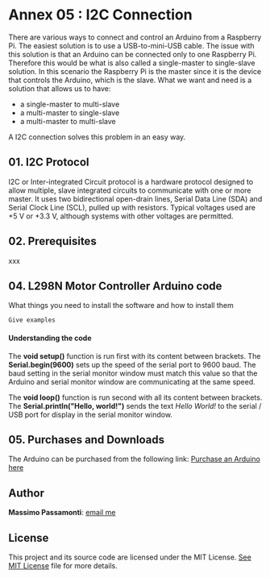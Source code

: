 [image1]: ./images/motor_controller.jpg

# Annex 05 : I2C Connection

There are various ways to connect and control an Arduino from a Raspberry Pi. The easiest solution is to use a USB-to-mini-USB cable. The issue with this solution is that an Arduino can be connected only to one Raspberry Pi. Therefore this would be what is also called a single-master to single-slave solution. In this scenario the Raspberry Pi is the master since it is the device that controls the Arduino, which is the slave. What we want and need is a solution that allows us to have:
* a single-master to multi-slave
* a multi-master to single-slave
* a multi-master to multi-slave

A I2C connection solves this problem in an easy way.

## 01. I2C Protocol

I2C or Inter-integrated Circuit protocol is a hardware protocol designed to allow multiple, slave integrated circuits to communicate with one or more master. It uses two bidirectional open-drain lines, Serial Data Line (SDA) and Serial Clock Line (SCL), pulled up with resistors. Typical voltages used are +5 V or +3.3 V, although systems with other voltages are permitted.


## 02. Prerequisites

xxx


## 04. L298N Motor Controller Arduino code

What things you need to install the software and how to install them

```
Give examples
```

#### Understanding the code

The **void setup()** function is run first with its content between brackets. The **Serial.begin(9600)** sets up the speed of the serial port to 9600 baud. The baud setting in the serial monitor window must match this value so that the Arduino and serial monitor window are communicating at the same speed.

The **void loop()** function is run second with all its content between brackets.
The **Serial.println("Hello, world!")** sends the text *Hello World!* to the serial / USB port for display in the serial monitor window.

## 05. Purchases and Downloads
The Arduino can be purchased from the following link:
[Purchase an Arduino here](https://store.arduino.cc/)

## Author

**Massimo Passamonti**: [email me](me@massimoslab.com)

## License

This project and its source code are licensed under the MIT License. [See MIT License](https://github.com/github/choosealicense.com/blob/gh-pages/LICENSE.md) file for more details.
